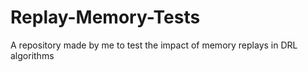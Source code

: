 # Replay-Memory-Tests
A repository made by me to test the impact of memory replays in DRL algorithms
